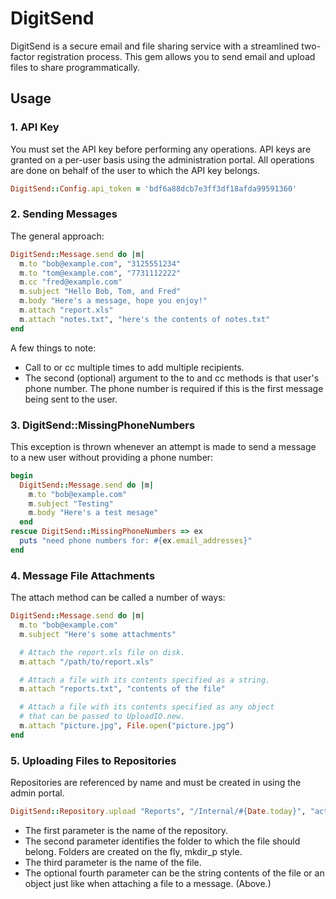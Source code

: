 # DigitSend

DigitSend is a secure email and file sharing service with a streamlined two-factor registration process.  This gem allows you to send email and upload files to share programmatically.

## Usage

### 1. API Key

You must set the API key before performing any operations.  API keys are granted on a per-user basis using the administration portal.  All operations are done on behalf of the user to which the API key belongs.

```ruby
DigitSend::Config.api_token = 'bdf6a88dcb7e3ff3df18afda99591360'
```
 
### 2. Sending Messages

The general approach:

```ruby
DigitSend::Message.send do |m|
  m.to "bob@example.com", "3125551234"
  m.to "tom@example.com", "7731112222"
  m.cc "fred@example.com"
  m.subject "Hello Bob, Tom, and Fred"
  m.body "Here's a message, hope you enjoy!"
  m.attach "report.xls"
  m.attach "notes.txt", "here's the contents of notes.txt"
end
```

A few things to note:

* Call to or cc multiple times to add multiple recipients.
* The second (optional) argument to the to and cc methods is that user's phone number.  The phone number is required if this is the first message being sent to the user.

### 3. DigitSend::MissingPhoneNumbers

This exception is thrown whenever an attempt is made to send a message to a new user without providing a phone number:

```ruby
begin
  DigitSend::Message.send do |m|
    m.to "bob@example.com"
    m.subject "Testing"
    m.body "Here's a test mesage"
  end
rescue DigitSend::MissingPhoneNumbers => ex
  puts "need phone numbers for: #{ex.email_addresses}"
end
```

### 4. Message File Attachments

The attach method can be called a number of ways:

```ruby
DigitSend::Message.send do |m|
  m.to "bob@example.com"
  m.subject "Here's some attachments"

  # Attach the report.xls file on disk.
  m.attach "/path/to/report.xls"

  # Attach a file with its contents specified as a string.
  m.attach "reports.txt", "contents of the file"

  # Attach a file with its contents specified as any object
  # that can be passed to UploadIO.new. 
  m.attach "picture.jpg", File.open("picture.jpg")
end
```

### 5. Uploading Files to Repositories

Repositories are referenced by name and must be created in using the admin portal.

```ruby
DigitSend::Repository.upload "Reports", "/Internal/#{Date.today}", "activity.csv"
```

* The first parameter is the name of the repository.
* The second parameter identifies the folder to which the file should belong.  Folders are created on the fly, mkdir_p style.
* The third parameter is the name of the file.
* The optional fourth parameter can be the string contents of the file or an object just like when attaching a file to a message.  (Above.)
